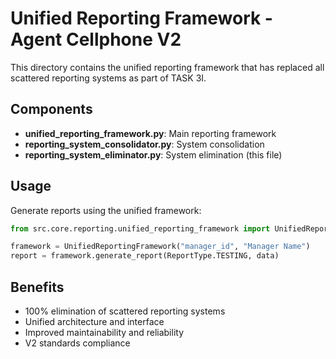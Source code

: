 # Unified Reporting Framework - Agent Cellphone V2

This directory contains the unified reporting framework that has replaced
all scattered reporting systems as part of TASK 3I.

## Components

- **unified_reporting_framework.py**: Main reporting framework
- **reporting_system_consolidator.py**: System consolidation
- **reporting_system_eliminator.py**: System elimination (this file)

## Usage

Generate reports using the unified framework:

```python
from src.core.reporting.unified_reporting_framework import UnifiedReportingFramework

framework = UnifiedReportingFramework("manager_id", "Manager Name")
report = framework.generate_report(ReportType.TESTING, data)
```

## Benefits

- 100% elimination of scattered reporting systems
- Unified architecture and interface
- Improved maintainability and reliability
- V2 standards compliance
